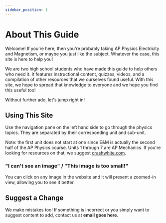 ```yaml
---
sidebar_position: 1
---
```


# About This Guide

Welcome! If you're here, then you're probably taking AP Physics Electricity and Magnetism, or maybe you just like the subject. Whatever the case, this site is here to help you!

We are two high school students who have made this guide to help others who need it. It features instructional content, quizzes, videos, and a compilation of other resources that we ourselves found useful. With this site, we hope to spread that knowledge to everyone and we hope you find this useful too!

Without further ado, let's jump right in!

## Using This Site

Use the navigation pane on the left hand side to go through the physics topics. They are separated by their corresponding unit and sub-unit.

Note: the first unit does not start at one since E&M is actually the second half of the AP Physics course. Units 1 through 7 are AP Mechanics. If you're looking for resources on that, we suggest [crashwhite.com](https://www.crashwhite.com/apphysics/faqs.html).

### "I can't see an image" / "This image is too small!"

You can click on any image in the website and it will present a zoomed-in view, allowing you to see it better.

## Suggest a Change

We make mistakes too! If something is incorrect or you simply want to suggest content to add, contact us at **email goes here**.
